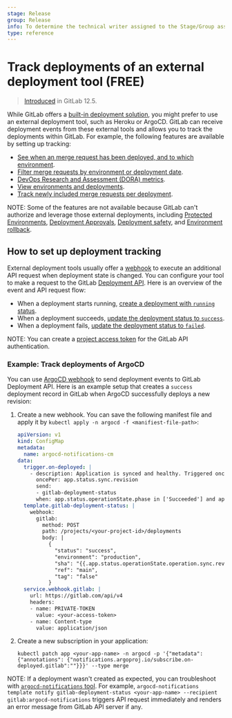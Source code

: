 ```yaml
---
stage: Release
group: Release
info: To determine the technical writer assigned to the Stage/Group associated with this page, see https://about.gitlab.com/handbook/product/ux/technical-writing/#assignments
type: reference
---
```


# Track deployments of an external deployment tool **(FREE)**

> [Introduced](https://gitlab.com/gitlab-org/gitlab/-/issues/22513) in GitLab 12.5.

While GitLab offers a [built-in deployment solution](index.md), you might prefer to use an external deployment tool, such as Heroku or ArgoCD.
GitLab can receive deployment events from these external tools and allows you to track the deployments within GitLab.
For example, the following features are available by setting up tracking:

- [See when an merge request has been deployed, and to which environment](../../user/project/merge_requests/widgets.md#post-merge-pipeline-status).
- [Filter merge requests by environment or deployment date](../../user/project/merge_requests/index.md#filter-merge-requests-by-environment-or-deployment-date).
- [DevOps Research and Assessment (DORA) metrics](../../user/analytics/dora_metrics.md).
- [View environments and deployments](index.md#view-environments-and-deployments).
- [Track newly included merge requests per deployment](index.md#track-newly-included-merge-requests-per-deployment).

NOTE:
Some of the features are not available because GitLab can't authorize and leverage those external deployments, including
[Protected Environments](protected_environments.md), [Deployment Approvals](deployment_approvals.md), [Deployment safety](deployment_safety.md), and [Environment rollback](index.md#environment-rollback).

## How to set up deployment tracking

External deployment tools usually offer a [webhook](https://en.wikipedia.org/wiki/Webhook) to execute an additional API request when deployment state is changed.
You can configure your tool to make a request to the GitLab [Deployment API](../../api/deployments.md). Here is an overview of the event and API request flow:

- When a deployment starts running, [create a deployment with `running` status](../../api/deployments.md#create-a-deployment).
- When a deployment succeeds, [update the deployment status to `success`](../../api/deployments.md#update-a-deployment).
- When a deployment fails, [update the deployment status to `failed`](../../api/deployments.md#update-a-deployment).

NOTE:
You can create a [project access token](../../user/project/settings/project_access_tokens.md) for the GitLab API authentication.

### Example: Track deployments of ArgoCD

You can use [ArgoCD webhook](https://argocd-notifications.readthedocs.io/en/stable/services/webhook/) to send deployment events to GitLab Deployment API.
Here is an example setup that creates a `success` deployment record in GitLab when ArgoCD successfully deploys a new revision:

1. Create a new webhook. You can save the following manifest file and apply it by `kubectl apply -n argocd -f <manifiest-file-path>`:

    ```yaml
    apiVersion: v1
    kind: ConfigMap
    metadata:
      name: argocd-notifications-cm
    data:
      trigger.on-deployed: |
        - description: Application is synced and healthy. Triggered once per commit.
          oncePer: app.status.sync.revision
          send:
          - gitlab-deployment-status
          when: app.status.operationState.phase in ['Succeeded'] and app.status.health.status == 'Healthy'
      template.gitlab-deployment-status: |
        webhook:
          gitlab:
            method: POST
            path: /projects/<your-project-id>/deployments
            body: |
              {
                "status": "success",
                "environment": "production",
                "sha": "{{.app.status.operationState.operation.sync.revision}}",
                "ref": "main",
                "tag": "false"
              }
      service.webhook.gitlab: |
        url: https://gitlab.com/api/v4
        headers:
        - name: PRIVATE-TOKEN
          value: <your-access-token>
        - name: Content-type
          value: application/json
    ```

1. Create a new subscription in your application:

    ```shell
    kubectl patch app <your-app-name> -n argocd -p '{"metadata": {"annotations": {"notifications.argoproj.io/subscribe.on-deployed.gitlab":""}}}' --type merge
    ```

NOTE:
If a deployment wasn't created as expected, you can troubleshoot with [`argocd-notifications` tool](https://argocd-notifications.readthedocs.io/en/stable/troubleshooting/).
For example, `argocd-notifications template notify gitlab-deployment-status <your-app-name> --recipient gitlab:argocd-notifications`
triggers API request immediately and renders an error message from GitLab API server if any.
